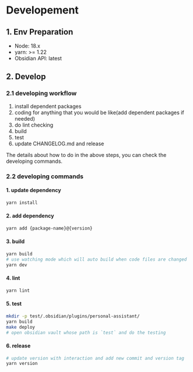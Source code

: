 # Developement

## 1. Env Preparation
- Node: 18.x
- yarn: >= 1.22
- Obsidian API: latest

## 2. Develop
### 2.1 developing workflow
1. install dependent packages
2. coding for anything that you would be like(add dependent packages if needed)
3. do lint checking
4. build
5. test
6. update CHANGELOG.md and release

The details about how to do in the above steps, you can check the developing commands.

### 2.2 developing commands
#### 1. update dependency
```sh
yarn install
```

#### 2. add dependency
```sh
yarn add {package-name}@{version}
```

#### 3. build
```sh
yarn build
# use watching mode which will auto build when code files are changed
yarn dev
```

#### 4. lint
```sh
yarn lint
```

#### 5. test
```sh
mkdir -p test/.obsidian/plugins/personal-assistant/
yarn build
make deploy
# open obsidian vault whose path is `test` and do the testing
```

#### 6. release
```sh
# update version with interaction and add new commit and version tag
yarn version
```